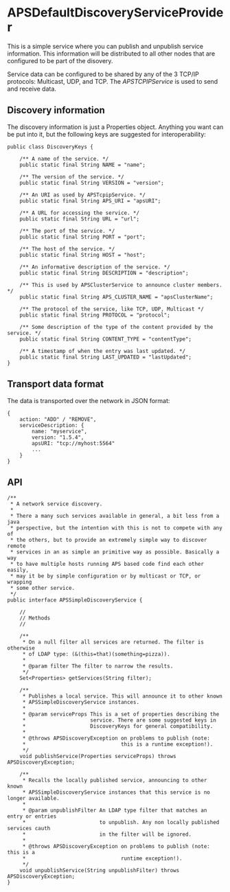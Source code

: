 # APSDefaultDiscoveryServiceProvider

This is a simple service where you can publish and unpublish service information. This information will be distributed to all other nodes that are configured to be part of the disovery.

Service data can be configured to be shared by any of the 3 TCP/IP protocols: Multicast, UDP, and TCP. The _APSTCPIPService_ is used to send and receive data.

## Discovery information

The discovery information is just a Properties object. Anything you want can be put into it, but the following keys are suggested for interoperability:

    public class DiscoveryKeys {

        /** A name of the service. */
        public static final String NAME = "name";

        /** The version of the service. */
        public static final String VERSION = "version";

        /** An URI as used by APSTcpipService. */
        public static final String APS_URI = "apsURI";

        /** A URL for accessing the service. */
        public static final String URL = "url";

        /** The port of the service. */
        public static final String PORT = "port";

        /** The host of the service. */
        public static final String HOST = "host";

        /** An informative description of the service. */
        public static final String DESCRIPTION = "description";

        /** This is used by APSClusterService to announce cluster members. */
        public static final String APS_CLUSTER_NAME = "apsClusterName";

        /** The protocol of the service, like TCP, UDP, Multicast */
        public static final String PROTOCOL = "protocol";

        /** Some description of the type of the content provided by the service. */
        public static final String CONTENT_TYPE = "contentType";

        /** A timestamp of when the entry was last updated. */
        public static final String LAST_UPDATED = "lastUpdated";
    }

## Transport data format

The data is transported over the network in JSON format:

    {
        action: "ADD" / "REMOVE",
        serviceDescription: {
            name: "myservice",
            version: "1.5.4",
            apsURI: "tcp://myhost:5564"
            ...
        }
    }

## API

    /**
     * A network service discovery.
     *
     * There a many such services available in general, a bit less from a java
     * perspective, but the intention with this is not to compete with any of
     * the others, but to provide an extremely simple way to discover remote
     * services in an as simple an primitive way as possible. Basically a way
     * to have multiple hosts running APS based code find each other easily,
     * may it be by simple configuration or by multicast or TCP, or wrapping
     * some other service.
     */
    public interface APSSimpleDiscoveryService {

        //
        // Methods
        //

        /**
         * On a null filter all services are returned. The filter is otherwise
         * of LDAP type: (&(this=that)(something=pizza)).
         *
         * @param filter The filter to narrow the results.
         */
        Set<Properties> getServices(String filter);

        /**
         * Publishes a local service. This will announce it to other known
         * APSSimpleDiscoveryService instances.
         *
         * @param serviceProps This is a set of properties describing the
         *                     service. There are some suggested keys in
         *                     DiscoveryKeys for general compatibility.
         *
         * @throws APSDiscoveryException on problems to publish (note:
         *                               this is a runtime exception!).
         */
        void publishService(Properties serviceProps) throws APSDiscoveryException;

        /**
         * Recalls the locally published service, announcing to other known
         * APSSimpleDiscoveryService instances that this service is no longer available.
         *
         * @param unpublishFilter An LDAP type filter that matches an entry or entries
         *                        to unpublish. Any non locally published services cauth
         *                        in the filter will be ignored.
         *
         * @throws APSDiscoveryException on problems to publish (note: this is a
         *                               runtime exception!).
         */
        void unpublishService(String unpublishFilter) throws APSDiscoveryException;
    }


